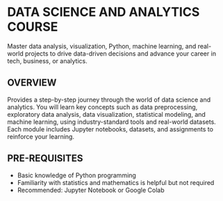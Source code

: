 # DATA SCIENCE AND ANALYTICS COURSE
Master data analysis, visualization, Python, machine learning, and real-world projects to drive data-driven decisions and advance your career in tech, business, or analytics.

## OVERVIEW
Provides a step-by-step journey through the world of data science and analytics. You will learn key concepts such as data preprocessing, exploratory data analysis, data visualization, statistical modeling, and machine learning, using industry-standard tools and real-world datasets.
Each module includes Jupyter notebooks, datasets, and assignments to reinforce your learning.

## PRE-REQUISITES
- Basic knowledge of Python programming
- Familiarity with statistics and mathematics is helpful but not required
- Recommended: Jupyter Notebook or Google Colab
